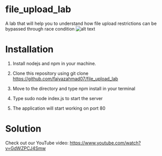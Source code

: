 # file_upload_lab
A lab that will help you to understand how file upload restrictions can be bypassed through race condition
![alt text](logo.png)

# Installation

1. Install nodejs and npm in your machine.

2. Clone this repository using git clone https://github.com/faiyazahmad07/file_upload_lab

3. Move to the directory and type npm install in your terminal

4. Type sudo node index.js to start the server

5. The application will start working on port 80

# Solution

Check out our YouTube video: https://www.youtube.com/watch?v=GdWZPCJ4Smw

